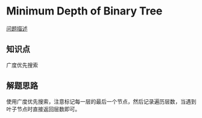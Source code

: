 # Minimum Depth of Binary Tree

[问题描述](https://leetcode.com/problems/minimum-depth-of-binary-tree/)

## 知识点

广度优先搜索

## 解题思路

使用广度优先搜索，注意标记每一层的最后一个节点，然后记录遍历层数，当遇到叶子节点时直接返回层数即可。
